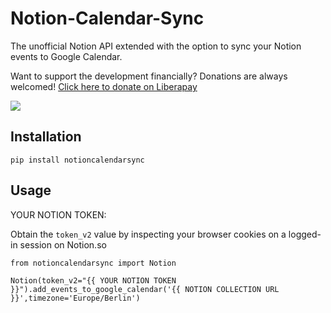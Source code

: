 # Notion-Calendar-Sync

The unofficial Notion API extended with the option to sync your Notion events to Google Calendar.

Want to support the development financially? Donations are always welcomed! 
[Click here to donate on Liberapay](https://liberapay.com/marcoEDU)

[<img src="http://img.shields.io/liberapay/receives/marcoEDU.svg?logo=liberapay">](https://liberapay.com/marcoEDU)

## Installation

```
pip install notioncalendarsync
```

## Usage

YOUR NOTION TOKEN:

Obtain the `token_v2` value by inspecting your browser cookies on a logged-in session on Notion.so

```
from notioncalendarsync import Notion

Notion(token_v2="{{ YOUR NOTION TOKEN }}").add_events_to_google_calendar('{{ NOTION COLLECTION URL }}',timezone='Europe/Berlin')
```